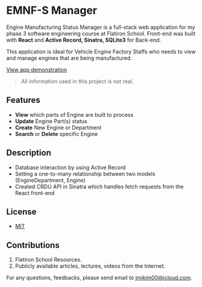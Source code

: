# EMNF-S Manager 

Engine Manufacturing Status Manager is a full-stack web application for my phase 3 software engineering course at Flatiron School. Front-end was built with **React** and **Active Record, Sinatra, SQLite3** for Back-end.

This application is ideal for Vehicle Engine Factory Staffs who needs to view and manage engines that are being manufactured.

[View app demonstration](https://dev.to/jmjkim/fis-phase-3-project-demonstration-emn-f-manager-1ch)

> All information used in this project is not real.


## Features
- **View** which parts of Engine are built to process
- **Update** Engine Part(s) status
- **Create** New Engine or Department
- **Search** or **Delete** specific Engine


## Description
- Database interaction by using Active Record
- Setting a one-to-many relationship between two models (EngineDepartment, Engine)
- Created CRDU API in Sinatra which handles fetch requests from the React front-end


## License
- [MIT](https://choosealicense.com/licenses/mit/)


## Contributions
1. Flatiron School Resources.
2. Publicly available articles, lectures, videos from the Internet.


For any questions, feedbacks, please send email to jmjkim00@icloud.com.
